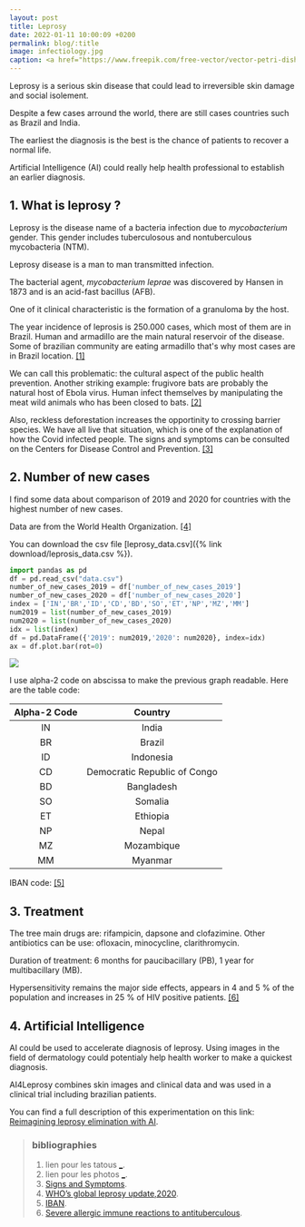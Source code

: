 ```yaml
---
layout: post
title: Leprosy
date: 2022-01-11 10:00:09 +0200
permalink: blog/:title
image: infectiology.jpg
caption: <a href="https://www.freepik.com/free-vector/vector-petri-dish-with-molds-bacterial-colonies-top-view-isolated-background_11061199.htm#query=leprosy&from_query=leprosy%20disease&position=49&from_view=search&track=ais">Image by macrovector</a>
---
```

Leprosy is a serious skin disease that could lead to irreversible skin damage and social isolement.

Despite a few cases arround the world, there are still cases countries such as Brazil and India.

The earliest the diagnosis is the best is the chance of patients to recover a normal life.

Artificial Intelligence (AI) could really help health professional to establish an earlier diagnosis.

## 1. What is leprosy ?

Leprosy is the disease name of a bacteria infection due to *mycobacterium* gender. This gender includes tuberculosous and nontuberculous mycobacteria (NTM).

Leprosy disease is a man to man transmitted infection.

The bacterial agent, *mycobacterium leprae* was discovered by Hansen in 1873 and is an acid-fast bacillus (AFB).

One of it clinical characteristic is the formation of a granuloma by the host.

The year incidence of leprosis is 250.000 cases, which most of them are in Brazil. Human and armadillo are the main natural reservoir of the disease. Some of brazilian community are eating armadillo that's why most cases are in Brazil location. [[1]](#bibliographies)

We can call this problematic: the cultural aspect of the public health prevention. Another striking example: frugivore bats are probably the natural host of Ebola virus. Human infect themselves by manipulating the meat wild animals who has been closed to bats.
[[2]](#bibliographies)

Also, reckless deforestation increases the opportinity to crossing barrier species. We have all live that situation, which is one of the explanation of how the Covid infected people.
The signs and symptoms can be consulted on the Centers for Disease Control and Prevention. [[3]](#bibliographies)

## 2. Number of new cases

I find some data about comparison of 2019 and 2020 for countries with the highest number of new cases.

Data are from the World Health Organization.
[[4]](#bibliographies)

You can download the csv file [leprosy_data.csv]({% link download/leprosis_data.csv %}).

```python
import pandas as pd
df = pd.read_csv("data.csv")
number_of_new_cases_2019 = df['number_of_new_cases_2019']
number_of_new_cases_2020 = df['number_of_new_cases_2020']
index = ['IN','BR','ID','CD','BD','SO','ET','NP','MZ','MM']
num2019 = list(number_of_new_cases_2019)
num2020 = list(number_of_new_cases_2020)
idx = list(index)
df = pd.DataFrame({'2019': num2019,'2020': num2020}, index=idx)
ax = df.plot.bar(rot=0)
```

<img src="{{ site.image_path }}/leprosychart.png" class="image">

I use alpha-2 code on abscissa to make the previous graph readable.
Here are the table code:

| Alpha-2 Code   |     Country                      |
| :------------: | :------------------------------: |
|   IN           |      India                       |
|   BR           |      Brazil                      |
|   ID           |      Indonesia                   |
|   CD           |      Democratic Republic of Congo|
|   BD           |      Bangladesh                  |
|   SO           |      Somalia                     |
|   ET           |      Ethiopia                    |
|   NP           |      Nepal                       |
|   MZ           |      Mozambique                  |
|   MM           |      Myanmar                     |

IBAN code: [[5]](#bibliographies)

## 3. Treatment

The tree main drugs are: rifampicin, dapsone and clofazimine.
Other antibiotics can be use: ofloxacin, minocycline, clarithromycin.

Duration of treatment: 6 months for paucibacillary (PB), 1 year for multibacillary (MB).

Hypersensitivity remains the major side effects, appears in 4 and 5 % of the population and increases in 25 % of HIV positive patients.
[[6]](#bibliographies)

## 4. Artificial Intelligence

AI could be used to accelerate diagnosis of leprosy. Using images in the field of dermatology could potentialy help health worker to make a quickest diagnosis.

AI4Leprosy combines skin images and clinical data and was used in a clinical trial including brazilian patients.

You can find a full description of this experimentation on this link: [Reimagining leprosy elimination with AI](https://www.thelancet.com/journals/lanam/article/PIIS2667-193X(22)00009-6/fulltext).

> ### bibliographies
>
> 1. lien pour les tatous [_](https://www.france24.com/fr/20180629-tatous-aggravent-propagation-lepre-bresil).
> 2. lien pour les photos [_](https://www.voaafrique.com/a/ebola-la-viande-du-gibier-consommee-en-afrfique-de-plus-en-plus-epinglee/2499336.html).
> 3. [Signs and Symptoms](https://www.cdc.gov/leprosy/symptoms/index.html).
> 4. [WHO’s global leprosy update,2020](https://sasakawaleprosyinitiative.org/latest-updates/initiative-news/1295/).
> 5. [IBAN](https://www.iban.com/country-codes).
> 6. [Severe allergic immune reactions to antituberculous](https://www.ncbi.nlm.nih.gov/pmc/articles/PMC4813089/).
